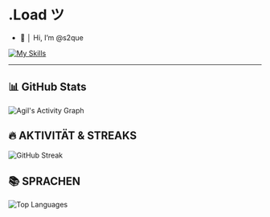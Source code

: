 # .Load ツ

- 👋 │ Hi, I’m @s2que

[![My Skills](https://skillicons.dev/icons?i=discord,python,html,css,js&perline=6)](https://skillicons.dev) 

---

## 📊 GitHub Stats

![Agil's Activity Graph](https://github-readme-activity-graph.vercel.app/graph?username=s2que&theme=react-dark&hide_border=true)


## 🔥 **AKTIVITÄT & STREAKS**  
![GitHub Streak](https://streak-stats.demolab.com/?user=s2que&theme=dark&hiden_border=true)

## 📚 **SPRACHEN**
![Top Languages](https://github-readme-stats.vercel.app/api/top-langs/?username=s2que&theme=dark&hide_border=true&include_all_commits=true&count_private=true&layout=compact)
